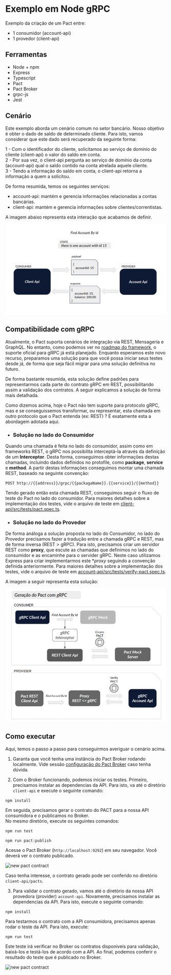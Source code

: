 # Exemplo em Node gRPC

Exemplo da criação de um Pact entre:

- 1 consumidor (account-api)
- 1 provedor (client-api)

## Ferramentas

- Node + npm
- Express
- Typescript
- Pact
- Pact Broker
- grpc-js
- Jest


## Cenário

Este exemplo aborda um cenário comum no setor bancário.
Nosso objetivo é obter o dado de saldo de determinado cliente. 
Para isto, vamos considerar que este dado será recuperado da seguinte forma:

1 - Com o identificador do cliente, solicitamos ao serviço de dominio do cliente (client-api) o valor do saldo em conta. <br>
2 - Por sua vez, o client-api pergunta ao serviço de domínio da conta (account-api) qual o saldo contido na conta atrelada aquele cliente. <br>
3 - Tendo a informação do saldo em conta, o client-api retorna a informação a quem a solicitou.

De forma resumida, temos os seguintes serviços:

* account-api: mantém e gerencia informações relacionadas a contas bancárias.
* client-api: mantém e gerencia informações sobre clientes/correntistas.

A imagem abaixo representa esta interação que acabamos de definir.

<img src="../../../imgs/client_account_findbyid_scenario.png" alt="gRPC pact scenario"/>


## Compatibilidade com gRPC

Atualmente, o Pact suporta cenários de integração via REST, Mensageria e GraphQL. 
No entanto, como podemos ver no [roadmap do framework](https://pact.canny.io/feature-requests/p/support-protobufs), o suporte oficial para gRPC já está planejado.
Enquanto esperamos este novo recurso, preparamos uma solução para que você possa iniciar seus testes desde já,
de forma que seja fácil migrar para uma solução definitiva no futuro. 

De forma bastante resumida, esta solução define padrões para representarmos cada parte do contrato gRPC em REST, 
possibilitando assim a validação dos contratos. A seguir explicamos a solução de forma mais detalhada. 

Como dizemos acima, hoje o Pact não tem suporte para protocolo gRPC, mas e se conseguissemos 
transformar, ou representar, esta chamada em outro protocolo que o Pact entenda (ex: REST) ? 
É exatamente esta a abordagem adotada aqui. 

* ### Solução no lado do Consumidor

Quando uma chamada é feita no lado do consumidor, assim como em frameworks REST, o gRPC nos possibilita 
interceptá-la através da definição de um **Interceptor**. Desta forma, conseguimos obter informações destas chamadas, incluindo dados definidos no protofile, como **package**, **service** e **method**. A partir destas informações conseguimos 
montar uma chamada REST, baseado na seguinte convenção:

```
POST http://{{address}}/grpc/{{packagaName}}.{{service}}/{{method}}
``` 

Tendo gerado então esta chamada REST, conseguimos seguir o fluxo de teste do Pact no lado do consumidor. 
Para maiores detalhes sobre a implementação dos testes, vide o arquivo de teste em [client-api/src/tests/pact.spec.ts](./client-api/src/tests/pact.spec.ts). 

* ### Solução no lado do Provedor

De forma análoga a solução proposta no lado do Consumidor, no lado do Provedor precisamos fazer a tradução entre a chamada gRPC e REST, mas de forma inversa (REST > gRPC). 
Para isto, precisamos criar um servidor REST como **proxy**, que escute as chamadas que definimos no lado do consumidor e as encaminhe para o servider gRPC. 
Neste caso utilizamos Express para criar implementarmos este **proxy* seguindo a convenção definida anteriormente.
Para maiores detalhes sobre a implementação dos testes, vide o arquivo de teste em [account-api/src/tests/verify-pact.spec.ts](./client-api/src/tests/verify-pact.spec.ts). 

A imagem a seguir representa esta solução:

<img src="../../../imgs/node_pact_grpc_solution.png" alt="Node Pact gRPC solution"/>

## Como executar

Aqui, temos o passo a passo para conseguirmos averiguar o cenário acima.

1. Garanta que você tenha uma instância do Pact Broker rodando localmente.
   Vide sessão [configuração do Pact Broker](../../../README.md#config-broker) caso tenha dúvida.

2. Com o Broker funcionando, podemos iniciar os testes.
   Primeiro, precisamos instalar as dependencias da API. Para isto, va até o diretório `client-api` e execute o seguinte comando:

```shell
npm install
```

Em seguida, precisamos gerar o contrato do PACT para a nossa API consumidora e o publicamos no Broker. <br>
No mesmo diretório, execute os seguintes comandos:

```shell
npm run test
```

```shell
npm run pact:publish
```

Acesse o Pact Broker (`http://localhost:9292`) em seu navegador. Você deverá ver o contrato publicado.

<img src="../../../imgs/new-pact-contract.png" alt="new pact contract"/>

Caso tenha interesse, o contrato gerado pode ser conferido no diretório `client-api/pacts`.

3. Para validar o contrato gerado, vamos até o diretório da nossa API provedora (provider) `account-api`.
   Novamente, precisamos instalar as dependencias da API. Para isto, execute o seguinte comando:

```shell
npm install
```

Para testarmos o contrato com a API consumidora, precisamos apenas rodar o teste da API.
Para isto, execute:

```shell
npm run test
```

Este teste irá verificar no Broker os contratos disponiveis para validação, baixá-los e testá-los de acordo com a API.
Ao final, podemos conferir o resultado do teste que é publicado no Broker.

<img src="../../../imgs/validated-pact-contract.png" alt="new pact contract"/>

